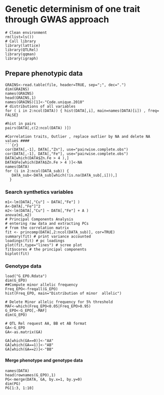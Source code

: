 
# Genetic determinism of one trait through GWAS approach #

```{r}
# Clean environment
rm(list=ls())
# Call library 
library(lattice)
library(QTLRel)
library(qqman)
library(igraph)
```
## Prepare phenotypic data ##
```{r}
GRAINS<-read.table(file, header=TRUE, sep=";", dec=".")
dim(GRAINS)
names(GRAINS)
head(GRAINS,1)
names(GRAINS)[1]<-"Code.unique.2010"
# distributions of all variables 
for ( i in 2:ncol(DATA)) { hist(DATA[,i], main=names(DATA)[i]) , freq= FALSE}

#hist in pairs
pairs(DATA[,c(2:ncol(DATA) )])

#Correlation traits, Outlier , replace outlier by NA and delete NA values ####
```{r}
cor(DATA[,-1], DATA[,"Zn"], use="pairwise.complete.obs")
cor(DATA[,-1], DATA[,"Fe"], use="pairwise.complete.obs")
DATA[which(DATA$Zn.Fe > 4 ),]
DATA$Fe[which(DATA$Zn.Fe > 4 )]<-NA
names(DATA)
for (i in 2:ncol(DATA_sub)) { 
   DATA_sub<-DATA_sub[which(!is.na(DATA_sub[,i])),]
  }
```

### Search synthetics variables ###

```{r}
m1<-lm(DATA[,"Cu"] ~ DATA[,"Fe"] )
A<-DATA[,"Fe"]^2
m2<-lm(DATA[,"Cu"] ~ DATA[,"Fe"] + A )
anova(m1,m2)
# Principal Components Analysis
# entering raw data and extracting PCs
# from the correlation matrix
fit <- princomp(DATA[,2:ncol(DATA_sub)], cor=TRUE)
summary(fit) # print variance accounted 
loadings(fit) # pc loadings
plot(fit,type="lines") # scree plot
fit$scores # the principal components
biplot(fit)

```
### Genotype data ###

```{r}
load("G_EPO.Rdata")
dim(G_EPO)
##Compute minor allelic frequency 
Freq_EPO<-freqall(G_EPO)
hist(Freq_EPO, main="Distribution of minor  allelic")

# Delete Minor allelic frequency for 5% threshold
MAF<-which(Freq_EPO<0.05|Freq_EPO>0.95)
G_EPO<-G_EPO[,-MAF]
dim(G_EPO)

# QTL Rel request AA, BB et AB format
GA<-G_EPO
GA<-as.matrix(GA)

GA[which(GA==0)]<-"AA"
GA[which(GA==1)]<-"AB"
GA[which(GA==2)]<-"BB"
```

#### Merge phenotype and genotype data ####

```{r}
names(DATA)
head(rownames(G_EPO),1)
PG<-merge(DATA, GA, by.x=1, by.y=0)
dim(PG)
PG[1:3, 1:10]
```

